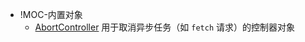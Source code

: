 + !MOC-内置对象
	+ [AbortController](00-前端/00-核心/JavaScript/核心概念/基础语法/内置对象/AbortController.md) 用于取消异步任务（如 `fetch` 请求）的控制器对象
